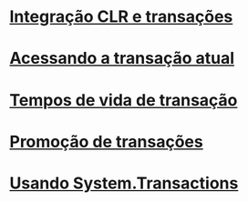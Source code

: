 # [Integração CLR e transações](clr-integration-and-transactions.md)
# [Acessando a transação atual](accessing-the-current-transaction.md)
# [Tempos de vida de transação](transaction-lifetimes.md)
# [Promoção de transações](transaction-promotion.md)
# [Usando System.Transactions](using-system-transactions.md)
